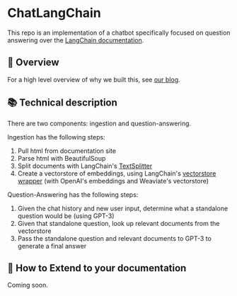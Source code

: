 # ChatLangChain

This repo is an implementation of a chatbot specifically focused on question answering over the [LangChain documentation](https://langchain.readthedocs.io/en/latest/).

## 🚀 Overview

For a high level overview of why we built this, see [our blog](https://blog.langchain.dev/).

## 📚 Technical description

There are two components: ingestion and question-answering.

Ingestion has the following steps:

1. Pull html from documentation site
2. Parse html with BeautifulSoup
3. Split documents with LangChain's [TextSplitter](https://langchain.readthedocs.io/en/latest/modules/utils/combine_docs_examples/textsplitter.html)
4. Create a vectorstore of embeddings, using LangChain's [vectorstore wrapper](https://langchain.readthedocs.io/en/latest/modules/utils/combine_docs_examples/vectorstores.html) (with OpenAI's embeddings and Weaviate's vectorstore)

Question-Answering has the following steps:

1. Given the chat history and new user input, determine what a standalone question would be (using GPT-3)
2. Given that standalone question, look up relevant documents from the vectorstore
3. Pass the standalone question and relevant documents to GPT-3 to generate a final answer

## 🧠 How to Extend to your documentation

Coming soon.
